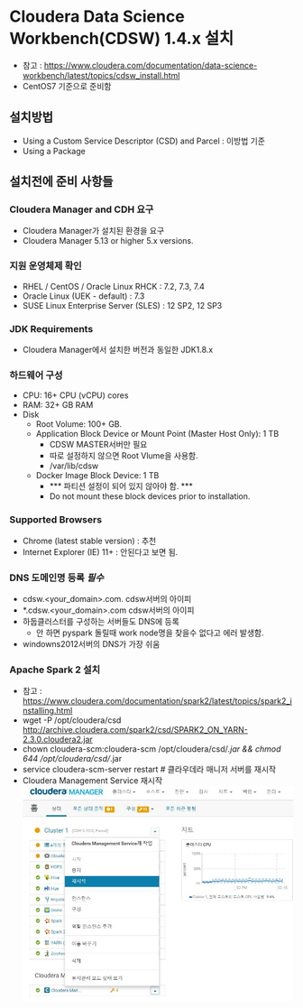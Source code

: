 # Cloudera Data Science Workbench(CDSW) 1.4.x 설치


- 참고 : https://www.cloudera.com/documentation/data-science-workbench/latest/topics/cdsw_install.html
- CentOS7 기준으로 준비함

## 설치방법
  - Using a Custom Service Descriptor (CSD) and Parcel : 이방법 기준
  - Using a Package 
  
## 설치전에 준비 사항들

### Cloudera Manager and CDH 요구
 - Cloudera Manager가 설치된 환경을 요구 
 - Cloudera Manager 5.13 or higher 5.x versions.


### 지원 운영체제 확인
 - RHEL / CentOS / Oracle Linux RHCK : 7.2, 7.3, 7.4
 - Oracle Linux (UEK - default) : 7.3
 - SUSE Linux Enterprise Server (SLES) : 12 SP2, 12 SP3
 
### JDK Requirements
 - Cloudera Manager에서 설치한 버전과 동일한 JDK1.8.x
 
### 하드웨어 구성
 - CPU: 16+ CPU (vCPU) cores
 - RAM: 32+ GB RAM
 - Disk
     - Root Volume: 100+ GB.
     - Application Block Device or Mount Point (Master Host Only): 1 TB
         - CDSW MASTER서버만 필요
         - 따로 설정하지 않으면  Root Vlume을 사용함.    
         - /var/lib/cdsw     
     - Docker Image Block Device: 1 TB
         - *** 파티션 설정이 되어 있지 않아야 함. ***
         - Do not mount these block devices prior to installation.     
         
### Supported Browsers
  - Chrome (latest stable version) : 추천
  - Internet Explorer (IE) 11+ : 안된다고 보면 됨.
  
### DNS 도메인명 등록  ***필수***
  - cdsw.<your_domain>.com.    cdsw서버의 아이피 
  - *.cdsw.<your_domain>.com  cdsw서버의 아이피
  - 하둡클러스터를 구성하는 서버들도 DNS에 등록
      - 안 하면 pyspark 돌릴때 work node명을 찾을수 없다고 에러 발생함.
  - windowns2012서버의 DNS가 가장 쉬움 
  
### Apache Spark 2 설치
  - 참고 : https://www.cloudera.com/documentation/spark2/latest/topics/spark2_installing.html
  - wget -P  /opt/cloudera/csd   http://archive.cloudera.com/spark2/csd/SPARK2_ON_YARN-2.3.0.cloudera2.jar
  - chown cloudera-scm:cloudera-scm  /opt/cloudera/csd/*.jar && chmod 644 /opt/cloudera/csd/*.jar 
  - service cloudera-scm-server restart  # 클라우데라 매니저 서버를 재시작
  - Cloudera Management Service 재시작
  ![](01.jpg)
  
  
  
   


